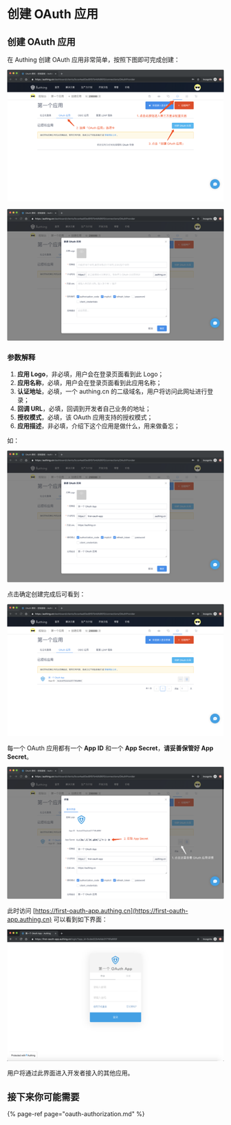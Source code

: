 # 创建 OAuth 应用

## 创建 OAuth 应用

在 Authing 创建 OAuth 应用非常简单，按照下图即可完成创建：

![](../../.gitbook/assets/image%20%28270%29.png)

![](../../.gitbook/assets/image%20%28197%29.png)

### 参数解释

1. **应用 Logo**，非必填，用户会在登录页面看到此 Logo；
2. **应用名称**，必填，用户会在登录页面看到此应用名称；
3. **认证地址**，必填，一个 authing.cn 的二级域名，用户将访问此网址进行登录；
4. **回调 URL**，必填，回调到开发者自己业务的地址；
5. **授权模式**，必填，该 OAuth 应用支持的授权模式；
6. **应用描述**，非必填，介绍下这个应用是做什么，用来做备忘；

如：

![](../../.gitbook/assets/image%20%2832%29.png)

点击确定创建完成后可看到：

![](../../.gitbook/assets/image%20%28146%29.png)

每一个 OAuth 应用都有一个 **App ID** 和一个 **App Secret**，**请妥善保管好 App Secret**。

![](../../.gitbook/assets/image%20%28121%29.png)

此时访问 [https://first-oauth-app.authing.cn](https://first-oauth-app.authing.cn) 可以看到如下界面：

![](../../.gitbook/assets/image%20%28268%29.png)

用户将通过此界面进入开发者接入的其他应用。

## 接下来你可能需要

{% page-ref page="oauth-authorization.md" %}

